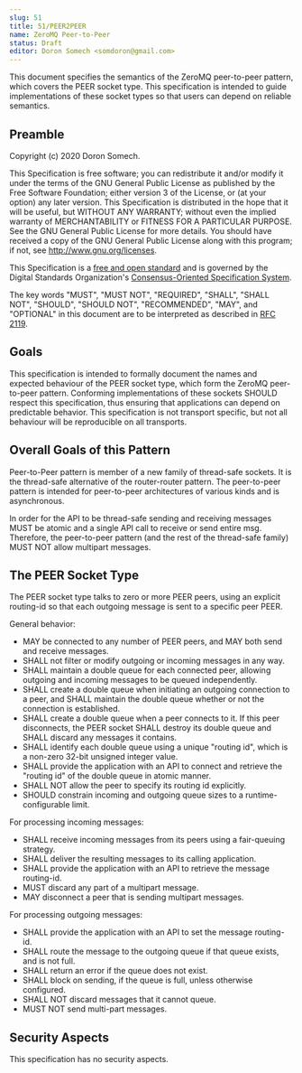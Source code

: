 ```yaml
---
slug: 51
title: 51/PEER2PEER
name: ZeroMQ Peer-to-Peer
status: Draft
editor: Doron Somech <somdoron@gmail.com>
---
```


This document specifies the semantics of the ZeroMQ peer-to-peer pattern, which covers the PEER socket type. This specification is intended to guide implementations of these socket types so that users can depend on reliable semantics.

## Preamble

Copyright (c) 2020 Doron Somech.

This Specification is free software; you can redistribute it and/or modify it under the terms of the GNU General Public License as published by the Free Software Foundation; either version 3 of the License, or (at your option) any later version. This Specification is distributed in the hope that it will be useful, but WITHOUT ANY WARRANTY; without even the implied warranty of MERCHANTABILITY or FITNESS FOR A PARTICULAR PURPOSE. See the GNU General Public License for more details. You should have received a copy of the GNU General Public License along with this program; if not, see <http://www.gnu.org/licenses>.

This Specification is a [free and open standard](http://www.digistan.org/open-standard:definition) and is governed by the Digital Standards Organization's [Consensus-Oriented Specification System](http://www.digistan.org/spec:1/COSS).

The key words "MUST", "MUST NOT", "REQUIRED", "SHALL", "SHALL NOT", "SHOULD", "SHOULD NOT", "RECOMMENDED", "MAY", and "OPTIONAL" in this document are to be interpreted as described in [RFC 2119](http://tools.ietf.org/html/rfc2119).

## Goals

This specification is intended to formally document the names and expected behaviour of the PEER socket type, which form the ZeroMQ peer-to-peer pattern. Conforming implementations of these sockets SHOULD respect this specification, thus ensuring that applications can depend on predictable behavior. This specification is not transport specific, but not all behaviour will be reproducible on all transports.

## Overall Goals of this Pattern

Peer-to-Peer pattern is member of a new family of thread-safe sockets.
It is the thread-safe alternative of the router-router pattern.
The peer-to-peer pattern is intended for peer-to-peer architectures of various kinds and is asynchronous.

In order for the API to be thread-safe sending and receiving messages MUST be atomic and a single API call to receive or send entire msg. Therefore, the peer-to-peer pattern (and the rest of the thread-safe family) MUST NOT allow multipart messages.

## The PEER Socket Type

The PEER socket type talks to zero or more PEER peers, using an explicit routing-id so that each outgoing message is sent to a specific peer PEER.

General behavior:

* MAY be connected to any number of PEER peers, and MAY both send and receive messages.
* SHALL not filter or modify outgoing or incoming messages in any way.
* SHALL maintain a double queue for each connected peer, allowing outgoing and incoming messages to be queued independently.
* SHALL create a double queue when initiating an outgoing connection to a peer, and SHALL maintain the double queue whether or not the connection is established.
* SHALL create a double queue when a peer connects to it. If this peer disconnects, the PEER socket SHALL destroy its double queue and SHALL discard any messages it contains.
* SHALL identify each double queue using a unique "routing id", which is a non-zero 32-bit unsigned integer value.
* SHALL provide the application with an API to connect and retrieve the "routing id" of the double queue in atomic manner.
* SHALL NOT allow the peer to specify its routing id explicitly.
* SHOULD constrain incoming and outgoing queue sizes to a runtime-configurable limit.

For processing incoming messages:

* SHALL receive incoming messages from its peers using a fair-queuing strategy.
* SHALL deliver the resulting messages to its calling application.
* SHALL provide the application with an API to retrieve the message routing-id.
* MUST discard any part of a multipart message.
* MAY disconnect a peer that is sending multipart messages.

For processing outgoing messages:

* SHALL provide the application with an API to set the message routing-id.
* SHALL route the message to the outgoing queue if that queue exists, and is not full.
* SHALL return an error if the queue does not exist.
* SHALL block on sending, if the queue is full, unless otherwise configured.
* SHALL NOT discard messages that it cannot queue.
* MUST NOT send multi-part messages.

## Security Aspects

This specification has no security aspects.
